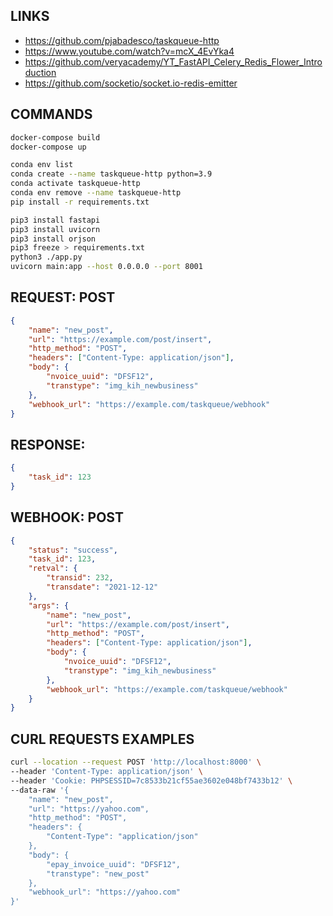 ## LINKS
- https://github.com/pjabadesco/taskqueue-http
- https://www.youtube.com/watch?v=mcX_4EvYka4
- https://github.com/veryacademy/YT_FastAPI_Celery_Redis_Flower_Introduction
- https://github.com/socketio/socket.io-redis-emitter

## COMMANDS
```sh
docker-compose build
docker-compose up

conda env list
conda create --name taskqueue-http python=3.9
conda activate taskqueue-http
conda env remove --name taskqueue-http
pip install -r requirements.txt

pip3 install fastapi
pip3 install uvicorn
pip3 install orjson
pip3 freeze > requirements.txt
python3 ./app.py
uvicorn main:app --host 0.0.0.0 --port 8001
```

## REQUEST: POST
```json
{
    "name": "new_post",
    "url": "https://example.com/post/insert",
    "http_method": "POST",
    "headers": ["Content-Type: application/json"],
    "body": {
        "nvoice_uuid": "DFSF12", 
        "transtype": "img_kih_newbusiness"
    },
    "webhook_url": "https://example.com/taskqueue/webhook"
}
```

## RESPONSE:
```json
{
    "task_id": 123
}
```

## WEBHOOK: POST
```json
{
    "status": "success",
    "task_id": 123,
    "retval": {
        "transid": 232,
        "transdate": "2021-12-12"
    },
    "args": {
        "name": "new_post",
        "url": "https://example.com/post/insert",
        "http_method": "POST",
        "headers": ["Content-Type: application/json"],
        "body": {
            "nvoice_uuid": "DFSF12", 
            "transtype": "img_kih_newbusiness"
        },
        "webhook_url": "https://example.com/taskqueue/webhook"
    }
}
```


## CURL REQUESTS EXAMPLES
```bash
curl --location --request POST 'http://localhost:8000' \
--header 'Content-Type: application/json' \
--header 'Cookie: PHPSESSID=7c8533b21cf55ae3602e048bf7433b12' \
--data-raw '{
    "name": "new_post",
    "url": "https://yahoo.com",
    "http_method": "POST",
    "headers": {
        "Content-Type": "application/json"
    },
    "body": {
        "epay_invoice_uuid": "DFSF12", 
        "transtype": "new_post"
    },
    "webhook_url": "https://yahoo.com"
}'
```

